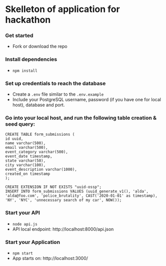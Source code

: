 # Skelleton of application for hackathon

 ### Get started
- Fork or download the repo
 ### Install dependencies
- `npm install`
 ### Set up credentials to reach the database
- Create a `.env` file similar to the `.env.example`
- Include your PostgreSQL username, password (if you have one for local host), database and port.

### Go into your local host, and run the following table creation & seed query:
    CREATE TABLE form_submissions (
    id uuid,
    name varchar(500),
    email varchar(500),
    event_category varchar(500),
    event_date timestamp,
    state varchar(50),
    city varchar(100),
    event_description varchar(1000),
    created_on timestamp
    );

    CREATE EXTENSION IF NOT EXISTS "uuid-ossp";
    INSERT INTO form_submissions VALUES (uuid_generate_v1(), 'alda', 'alda@foo.com', 'police_brutality', CAST('2020-01-01' as timestamp), 'NY', 'NYC', 'unnecessary search of my car', NOW());

 ### Start your API
- `node api.js` 
- API local endpoint: http://localhost:8000/api.json

 ### Start your Application
- `npm start` 
- App starts on: http://localhost:3000/
